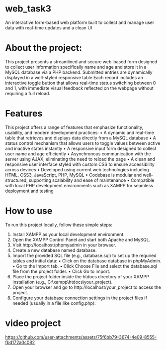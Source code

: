 # web_task3
An interactive form-based web platform built to collect and manage user data with real-time updates and a clean UI

# About the project:
This project presents a streamlined and secure web-based form designed to collect user information specifically name and age  and store it in a MySQL database via a PHP backend. Submitted entries are dynamically displayed in a well-styled responsive table Each record includes an interactive toggle button that allows real-time status switching between 0 and 1, with immediate visual feedback reflected on the webpage without requiring a full reload.

# Features
This project offers a range of features that emphasize functionality, usability, and modern development practices:
 • A dynamic and real-time table that retrieves and displays data directly from a MySQL database
 • A status control mechanism that allows users to toggle values between active and inactive states instantly
 • A responsive input form designed to collect user name and age efficiently
 • Asynchronous communication with the server using AJAX, eliminating the need to reload the page
 • A clean and responsive user interface styled with custom CSS to ensure accessibility across devices
 • Developed using current web technologies including HTML, CSS3, JavaScript, PHP, MySQL
 • Codebase is modular and well-structured, supporting scalability and ease of maintenance
 • Compatible with local PHP development environments such as XAMPP for seamless deployment and testing
 
# How to use
To run this project locally, follow these simple steps:
 1. Install XAMPP as your local development environment.
 2. Open the XAMPP Control Panel and start both Apache and MySQL.
 3. Visit http://localhost/phpmyadmin in your browser.
 4. Create a new database named database.
 5. Import the provided SQL file (e.g., database.sql) to set up the required tables and initial data:
 • Click on the  database database in phpMyAdmin.
 • Go to the Import tab.
 • Click Choose File and select the database.sql file from the project folder.
 • Click Go to import.
 6. Place the project folder inside the htdocs directory of your XAMPP installation (e.g., C:\xampp\htdocs\your_project).
 7. Open your browser and go to http://localhost/your_project to access the project.
 8. Configure your database connection settings in the project files if needed (usually in a file like config.php):

# video project

https://github.com/user-attachments/assets/75f6bb79-3674-4e09-8555-fbd172a0c082



